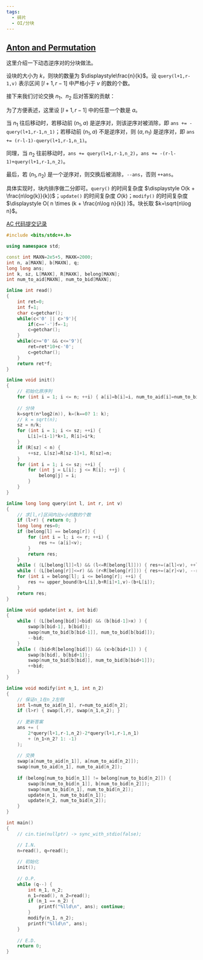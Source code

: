 ```yaml
---
tags:
  - 碎片
  - OI/分块
---
```

## [Anton and Permutation](https://www.luogu.com.cn/problem/CF785E)

这里介绍一下动态逆序对的分块做法。

设块的大小为 $k$，则块的数量为 $\displaystyle\frac{n}{k}$。设 `query(l+1,r-1,v)` 表示区间 $[l+1,r-1]$ 中严格小于 $v$ 的数的个数。

接下来我们讨论交换 $n_1$、$n_2$ 后对答案的贡献：

为了方便表述，这里设 $[l+1,r-1]$ 中的任意一个数是 $a$。

当 $n_1$ 往后移动时，若移动前 $(n_1,a)$ 是逆序对，则该逆序对被消除，即 `ans += -query(l+1,r-1,n_1)`；若移动前 $(n_1,a)$ 不是逆序对，则 $(a,n_1)$ 是逆序对，即 `ans += (r-l-1)-query(l+1,r-1,n_1)`。

同理，当 $n_2$ 往前移动时，`ans += query(l+1,r-1,n_2)`，`ans += -(r-l-1)+query(l+1,r-1,n_2)`。

最后，若 $(n_1,n_2)$ 是一个逆序对，则交换后被消除，`--ans`，否则 `++ans`。

具体实现时，块内排序做二分即可。`query()` 的时间复杂度 $\displaystyle O(k + \frac{n\log{k}}{k})$；`update()` 的时间复杂度 $O(k)$；`modify()` 的时间复杂度 $\displaystyle O( n \times (k + \frac{n\log n}{k}) )$。块长取 $k=\sqrt{n\log n}$。

[AC 代码提交记录](https://www.luogu.com.cn/record/104248344)

```cpp
#include <bits/stdc++.h>

using namespace std;

const int MAXN=2e5+5, MAXK=2000;
int n, a[MAXN], b[MAXN], q;
long long ans;
int k, sz, L[MAXK], R[MAXK], belong[MAXN];
int num_to_aid[MAXN], num_to_bid[MAXN];

inline int read()
{
    int ret=0;
    int f=1;
    char c=getchar();
    while(c<'0' || c>'9'){
        if(c=='-')f=-1;
        c=getchar();
    }
    while(c>='0' && c<='9'){
        ret=ret*10+c-'0';
        c=getchar();
    }
    return ret*f;
}

inline void init()
{
	// 初始化原序列
	for (int i = 1; i <= n; ++i) { a[i]=b[i]=i, num_to_aid[i]=num_to_bid[i]=i; }
	
	// 分块
	k=sqrt(n*log2(n)), k=(k==0? 1: k);
	// k = sqrt(n);
	sz = n/k;
	for (int i = 1; i <= sz; ++i) {
		L[i]=(i-1)*k+1, R[i]=i*k;
	}
	if (R[sz] < n) {
		++sz, L[sz]=R[sz-1]+1, R[sz]=n;
	}
	for (int i = 1; i <= sz; ++i) {
		for (int j = L[i]; j <= R[i]; ++j) {
			belong[j] = i;
		}
	}
}

inline long long query(int l, int r, int v)
{
	// 求[l,r]区间内比v小的数的个数
	if (l>r) { return 0; }
	long long res=0;
	if (belong[l] == belong[r]) {
		for (int i = l; i <= r; ++i) {
			res += (a[i]<v);
		}
		return res;
	}
	while ( (L[belong[l]]<l) && (l<=R[belong[l]])) { res+=(a[l]<v), ++l; }
	while ( (L[belong[r]]<=r) && (r<R[belong[r]])) { res+=(a[r]<v), --r; }
	for (int i = belong[l]; i <= belong[r]; ++i) {
		res += upper_bound(b+L[i],b+R[i]+1,v)-(b+L[i]);
	}
	return res;
}

inline void update(int x, int bid)
{
	while ( (L[belong[bid]]<bid) && (b[bid-1]>x) ) {
		swap(b[bid-1], b[bid]);
		swap(num_to_bid[b[bid-1]], num_to_bid[b[bid]]);
		--bid;
	}
	while ( (bid<R[belong[bid]]) && (x>b[bid+1]) ) {
		swap(b[bid], b[bid+1]);
		swap(num_to_bid[b[bid]], num_to_bid[b[bid+1]]);
		++bid;
	}
}

inline void modify(int n_1, int n_2)
{
	// 保证n_1在n_2左侧
	int l=num_to_aid[n_1], r=num_to_aid[n_2];
	if (l>r) { swap(l,r), swap(n_1,n_2); }
	
	// 更新答案
	ans += (
		2*query(l+1,r-1,n_2)-2*query(l+1,r-1,n_1)
		+ (n_1<n_2? 1: -1)
	);
	
	// 交换
	swap(a[num_to_aid[n_1]], a[num_to_aid[n_2]]);
	swap(num_to_aid[n_1], num_to_aid[n_2]);
	
	if (belong[num_to_bid[n_1]] != belong[num_to_bid[n_2]]) {
		swap(b[num_to_bid[n_1]], b[num_to_bid[n_2]]);
		swap(num_to_bid[n_1], num_to_bid[n_2]);
		update(n_1, num_to_bid[n_1]);
		update(n_2, num_to_bid[n_2]);
	}
}

int main()
{
	// cin.tie(nullptr) -> sync_with_stdio(false);

	// I.N.
	n=read(), q=read();
	
	// 初始化
	init();
	
	// O.P.
	while (q--) {
		int n_1, n_2;
		n_1=read(), n_2=read();
		if (n_1 == n_2) {
			printf("%lld\n", ans); continue;
		}
		modify(n_1, n_2);
		printf("%lld\n", ans);
	}
	
	// E.D.
	return 0;
}
```